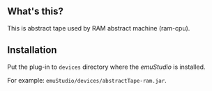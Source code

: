 What's this?
------------

This is abstract tape used by RAM abstract machine (ram-cpu).

Installation
------------

Put the plug-in to `devices` directory where the *emuStudio* is installed.

For example: `emuStudio/devices/abstractTape-ram.jar`.
